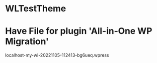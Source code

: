 # WLTestTheme

# Have File for plugin 'All-in-One WP Migration'

localhost-my-wl-20221105-112413-bg6ueq.wpress
